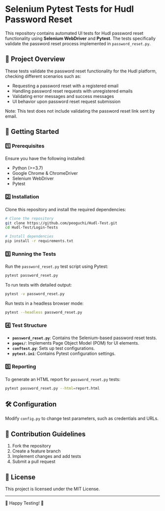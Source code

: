 # Selenium Pytest Tests for Hudl Password Reset

This repository contains automated UI tests for Hudl password reset functionality using **Selenium WebDriver** and **Pytest**. The tests specifically validate the password reset process implemented in `password_reset.py`.

## 📌 Project Overview
These tests validate the password reset functionality for the Hudl platform, checking different scenarios such as:
- Requesting a password reset with a registered email
- Handling password reset requests with unregistered emails
- Validating error messages and success messages
- UI behavior upon password reset request submission

Note: This test does not include validating the password reset link sent by email.

## 🚀 Getting Started

### 1️⃣ Prerequisites
Ensure you have the following installed:
- Python (>=3.7)
- Google Chrome & ChromeDriver
- Selenium WebDriver
- Pytest

### 2️⃣ Installation
Clone this repository and install the required dependencies:

```sh
# Clone the repository
git clone https://github.com/peoguchi/Hudl-Test.git
cd Hudl-Test/Login-Tests

# Install dependencies
pip install -r requirements.txt
```

### 3️⃣ Running the Tests
Run the `password_reset.py` test script using Pytest:

```sh
pytest password_reset.py
```
To run tests with detailed output:
```sh
pytest -v password_reset.py
```

Run tests in a headless browser mode:
```sh
pytest --headless password_reset.py
```

### 4️⃣ Test Structure
- **`password_reset.py`**: Contains the Selenium-based password reset tests.
- **`pages/`**: Implements Page Object Model (POM) for UI elements.
- **`conftest.py`**: Sets up test configurations.
- **`pytest.ini`**: Contains Pytest configuration settings.

### 5️⃣ Reporting
To generate an HTML report for `password_reset.py` tests:
```sh
pytest password_reset.py --html=report.html
```

## 🛠 Configuration
Modify `config.py` to change test parameters, such as credentials and URLs.

## 📝 Contribution Guidelines
1. Fork the repository
2. Create a feature branch
3. Implement changes and add tests
4. Submit a pull request

## 📄 License
This project is licensed under the MIT License.

---
🚀 Happy Testing! 🚀


